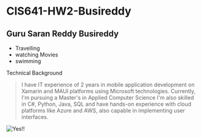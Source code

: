 # CIS641-HW2-Busireddy
## Guru Saran Reddy Busireddy
- Travelling
- watching Movies
- swimming

Technical Background

> I have IT experience of 2 years in mobile application development on Xamarin and MAUI 
platforms using Microsoft technologies. Currently, I'm pursuing a Master's in Applied Computer Science I'm also skilled in C#, Python, Java, SQL and have hands-on experience with cloud platforms like Azure and AWS, also capable in implementing user interfaces.

![Yes!!](https://media2.giphy.com/media/v1.Y2lkPTc5MGI3NjExbGFwaXVobm82OGI2anh3OWpuaWVxYnRlYmVnYmVtcTh4ZmFobXV3dSZlcD12MV9pbnRlcm5hbF9naWZfYnlfaWQmY3Q9Zw/tXL4FHPSnVJ0A/giphy.webp)